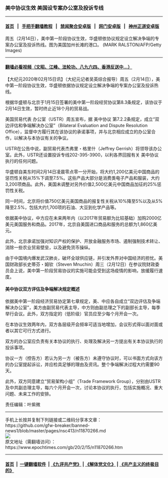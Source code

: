 ### 美中协议生效 美国设专案办公室及投诉专线
------------------------

#### [首页](https://github.com/gfw-breaker/banned-news1/blob/master/README.md) &nbsp;&nbsp;|&nbsp;&nbsp; [手把手翻墙教程](https://github.com/gfw-breaker/guides/wiki) &nbsp;&nbsp;|&nbsp;&nbsp; [禁闻聚合安卓版](https://github.com/gfw-breaker/bn-android) &nbsp;&nbsp;|&nbsp;&nbsp; [网门安卓版](https://github.com/oGate2/oGate) &nbsp;&nbsp;|&nbsp;&nbsp; [神州正道安卓版](https://github.com/SzzdOgate/update) 



<div><img alt="" class="aligncenter wp-post-image" src="https://i.epochtimes.com/assets/uploads/2019/05/GettyImages-1143921395-600x400.jpg"/>
<div class="red16 caption">
 周五（2月14日），美中第一阶段协议生效，华盛顿依协议规定设立解决争端的专案办公室及投诉热线。图为美国加州长滩的港口。 (MARK RALSTON/AFP/Getty Images)
</div>
</div><hr/>

#### [翻墙必看视频（文昭、江峰、法轮功、八九六四、香港反送中...）](https://github.com/gfw-breaker/banned-news1/blob/master/pages/link3.md)

<div><p>
 【大纪元2020年02月15日讯】（大纪元记者吴英综合报导）周五（2月14日），美中第一阶段协议生效，华盛顿依据协议规定设立解决争端的专案办公室及投诉热线。
</p>
<p>
 根据华盛顿与北京于1月15日签署的美中第一阶段经贸协议第8.3条规定，该协议于2月14日生效，暂时终止近18个月的贸易战。
</p>
<p>
 <ok href="https://www.epochtimes.com/gb/tag/%E7%BE%8E%E5%9B%BD%E8%B4%B8%E6%98%93%E4%BB%A3%E8%A1%A8.html">
  美国贸易代表
 </ok>
 办公室（USTR）周五宣布，据
 <ok href="https://www.epochtimes.com/gb/tag/%E7%BE%8E%E4%B8%AD%E5%8D%8F%E8%AE%AE.html">
  美中协议
 </ok>
 第7.2.2条规定，成立“双边评估和争端解决办公室”（Bilateral Evaluation and Dispute Resolution Office），监督中方履行其在该协议的承诺事项，并与北京相应成立的办公室合作，以解决与本协议有关的争议。
</p>
<p>
 USTR在公告中说，副贸易代表杰弗里・格里什（Jeffrey Gerrish）将领导该办公室。此外，USTR还设置投诉专线202-395-3900，以利各界回报有关
 <ok href="https://www.epochtimes.com/gb/tag/%E7%BE%8E%E4%B8%AD%E5%8D%8F%E8%AE%AE.html">
  美中协议
 </ok>
 执行的任何问题。
</p>
<p>
 华盛顿自美东时间2月14日凌晨零点零一分开始，将大约1,200亿美元中国商品的惩罚性关税从15%下调至7.5%。这些产品大部分是消费类电子产品和服装，大约3,200项商品。此外，美国未调整对另外价值2,500亿美元中国商品加征的25%惩罚性关税。
</p>
<p>
 同一时间，北京将价值750亿美元美国商品的报复性关税从10%降至5%以及从5%降至2.5%，包括大约1,700项的石油、大豆到化学产品等。
</p>
<p>
 依据美中协议，中方应在未来两年内（以2017年贸易额为比较基础）加购2000亿美元美国服务和商品。2017年，北京自美国进口商品和服务的总额为1,860亿美元。
</p>
<p>
 此外，北京承诺加强对知识产权的保护、开放金融服务市场、遏制强制技术转让、消除一些农业贸易壁垒，以及避免货币操纵。
</p>
<p>
 由于中国境内爆发武汉肺炎，破坏全球供应链，并引发外界对中国经济的担忧。美国财政部长史蒂芬・姆钦（Steven Mnuchin）周三（2月12日）在参议院财政委员会上说，美中第一阶段贸易协议的实施可能会受到这场疫情的影响，放缓履行速度。
</p>
<h4>
 <strong>
  美中协议双方评估及争端解决规定概述
 </strong>
</h4>
<p>
 依据美中第一阶段经济贸易协定第七章规定，美、中应各自成立“双边评估及争端解决办公室”，美方由副贸易代表主导，中方则由副总理之下的副部长主导，每季举行会议。此外，双方指定的（低阶级）官员应至少每个月开会一次。
</p>
<p>
 在本协议生效两年内，双方各层级开会频率可适当地增加，会议形式得以面对面或者以其它可行方式进行。
</p>
<p>
 双方的办公室应负责有关本协议的执行、处理及解决另一方提出有关本协议执行的投诉事项。
</p>
<p>
 协议一方（控告方）若认为另一方（被告方）未遵守协议时，可以书面方式向该方的办公室提起诉讼，并应检具足够的理由及资讯。整个争端解决过程大约需要90天。
</p>
<p>
 此外，双方同意建立“贸易架构小组”（Trade Framework Group），分别由USTR及中共副总理主导，每六个月开会一次，讨论本协议的执行，包括实施概况、重大问题、未来工作的安排。
</p>
<p>
 责任编辑：叶紫微
</p>
</div>
<hr/>
手机上长按并复制下列链接或二维码分享本文章：<br/>
https://github.com/gfw-breaker/banned-news1/blob/master/pages/nsc413/n11870266.md <br/>
<a href='https://github.com/gfw-breaker/banned-news1/blob/master/pages/nsc413/n11870266.md'><img src='https://github.com/gfw-breaker/banned-news1/blob/master/pages/nsc413/n11870266.md.png'/></a> <br/>
原文地址（需翻墙访问）：https://www.epochtimes.com/gb/20/2/15/n11870266.htm


------------------------
#### [首页](https://github.com/gfw-breaker/banned-news1/blob/master/README.md) &nbsp;|&nbsp; [一键翻墙软件](https://github.com/gfw-breaker/nogfw/blob/master/README.md) &nbsp;| [《九评共产党》](https://github.com/gfw-breaker/9ping.md/blob/master/README.md#九评之一评共产党是什么) | [《解体党文化》](https://github.com/gfw-breaker/jtdwh.md/blob/master/README.md) | [《共产主义的终极目的》](https://github.com/gfw-breaker/gczydzjmd.md/blob/master/README.md)


<img src='http://gfw-breaker.win/banned-news/pages/nsc413/n11870266.md' width='0px' height='0px'/>
